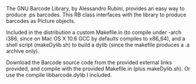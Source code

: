 The GNU Barcode Library, by Alessandro Rubini, provides an easy way to produce .ps barcodes. This RB class interfaces with the library to produce barcodes as Picture objects.

Included in the distribution a custom Makefile.in (to compile under -arch i386, since on Mac OS X 10.6 GCC by defaults compiles to x86\_64), and a shell script (makeDylib.sh) to build a dylib (since the makefile produces a .a archive only).

Download the Barcode source code from the provided external links provided, and compile with the provided Makefile.in (plus makeDylib.sh). Or use the compile libbarcode.dylib I included.